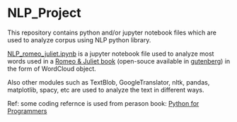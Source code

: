 # NLP_Project

This repository contains python and/or jupyter notebook files which are used to analyze corpus using NLP python library.

[NLP_romeo_juliet.ipynb](https://github.com/jivaniyash/NLP_Project/blob/main/NLP_romeo_juliet.ipynb) is a jupyter notebook file used to analyze most words used in a [Romeo & Juliet book](https://github.com/jivaniyash/NLP_Project/blob/main/RomeoAndJuliet.txt) (open-souce available in [gutenberg](https://www.gutenberg.org/ebooks/1513)) in the form of WordCloud object. 

Also other modules such as TextBlob, GoogleTranslator, nltk, pandas, matplotlib, spacy, etc are used to analyze the text in different ways.

Ref: some coding refernce is used from perason book: [Python for Programmers](https://amzn.to/2VvdnxE)
